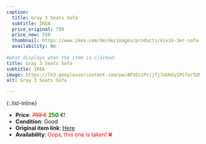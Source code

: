 ```yaml
---
caption:
  title: Gray 3 Seats Sofa
  subtitle: IKEA
  price_original: 799
  price_new: 250
  thumbnail: https://www.ikea.com/de/de/images/products/kivik-3er-sofa-mit-recamiere-gunnared-hellgruen__0781560_pe760864_s5.jpg
  availability: No
  
#what displays when the item is clicked:
title: Gray 3 Seats Sofa
subtitle: IKEA
image: https://lh3.googleusercontent.com/pw/AP1GczPsjjfj7uUKXy1PCfer32MAew_mLMk9trJ7ZNvqBRieyuMbi-4uxUhrns69_UfOJrNFXVxka97cBSCTnRWcBFt51rN8foGqn3iikF6TvVuEaIhLh094Mju_6HsV5SQBPwRYFN6ISItBjd8RnKyVScgUyQ=w2168-h1626-s-no-gm?authuser=0
alt: Gray 3 Seats Sofa

---
```

{:.list-inline} 
- **Price**: <span style="color:red"><del>799 €</del></span> <span style="color:green">**250**</span> €!
- **Condition**: Good
- **Original item link**: [Here](https://www.ikea.com/de/de/p/kivik-3er-sofa-mit-recamiere-gunnared-hellgruen-s19484818/#content)
- **Availability**: <span style='color:red'>Oops, this one is taken! ❌</span>
